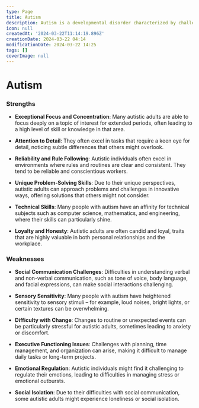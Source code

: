 ```yaml
---
type: Page
title: Autism
description: Autism is a developmental disorder characterized by challenges with social interaction, communication, and by restricted and repetitive behavior.
icon: null
createdAt: '2024-03-22T11:14:19.896Z'
creationDate: 2024-03-22 04:14
modificationDate: 2024-03-22 14:25
tags: []
coverImage: null
---
```


# Autism

### Strengths

- **Exceptional Focus and Concentration**: Many autistic adults are able to focus deeply on a topic of interest for extended periods, often leading to a high level of skill or knowledge in that area.

- **Attention to Detail**: They often excel in tasks that require a keen eye for detail, noticing subtle differences that others might overlook.

- **Reliability and Rule Following**: Autistic individuals often excel in environments where rules and routines are clear and consistent. They tend to be reliable and conscientious workers.

- **Unique Problem-Solving Skills**: Due to their unique perspectives, autistic adults can approach problems and challenges in innovative ways, offering solutions that others might not consider.

- **Technical Skills**: Many people with autism have an affinity for technical subjects such as computer science, mathematics, and engineering, where their skills can particularly shine.

- **Loyalty and Honesty**: Autistic adults are often candid and loyal, traits that are highly valuable in both personal relationships and the workplace.

### Weaknesses

- **Social Communication Challenges**: Difficulties in understanding verbal and non-verbal communication, such as tone of voice, body language, and facial expressions, can make social interactions challenging.

- **Sensory Sensitivity**: Many people with autism have heightened sensitivity to sensory stimuli – for example, loud noises, bright lights, or certain textures can be overwhelming.

- **Difficulty with Change**: Changes to routine or unexpected events can be particularly stressful for autistic adults, sometimes leading to anxiety or discomfort.

- **Executive Functioning Issues**: Challenges with planning, time management, and organization can arise, making it difficult to manage daily tasks or long-term projects.

- **Emotional Regulation**: Autistic individuals might find it challenging to regulate their emotions, leading to difficulties in managing stress or emotional outbursts.

- **Social Isolation**: Due to their difficulties with social communication, some autistic adults might experience loneliness or social isolation.


